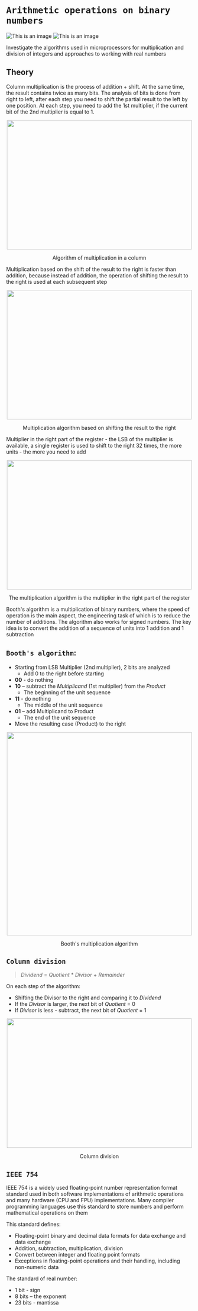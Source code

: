 # `Arithmetic operations on binary numbers`

![This is an image](https://img.shields.io/badge/Python-100%25-orange)
![This is an image](https://img.shields.io/badge/version-0.1-lightblue)

Investigate the algorithms used in microprocessors for multiplication and division of integers and approaches to working with real numbers

## Theory

Column multiplication is the process of addition + shift. At the same time, the result contains twice as many bits. The analysis of bits is done from right to left, after each step you need to shift the partial result to the left by one position. At each step, you need to add the 1st multiplier, if the current bit of the 2nd multiplier is equal to 1.


<p align="center" alt="alt text"><img src="https://hardzone.es/app/uploads-hardzone.es/2021/06/Multiplicacion-Division-ALU-multiplos-2.jpg" width="500" height="350" /></p>
<p align="center">Algorithm of multiplication in a column</p>

Multiplication based on the shift of the result to the right is faster than addition, because instead of addition, the operation of shifting the result to the right is used at each subsequent step

<p align="center" alt="alt text"><img src="https://user-images.githubusercontent.com/86187704/219133954-2b526295-b925-4001-8ec9-58c52ad4ef88.png" width="500" height="350" /></p>
<p align="center">Multiplication algorithm based on shifting the result to the right</p>

Multiplier in the right part of the register - the LSB of the multiplier is available, a single register is used to shift to the right 32 times, the more units - the more you need to add
<p align="center" alt="alt text"><img src="https://user-images.githubusercontent.com/86187704/219134758-d20b1623-0de9-414b-9234-028b705eb58b.png" width="500" height="350" /></p>
<p align="center">The multiplication algorithm is the multiplier in the right part of the register</p>

Booth's algorithm is a multiplication of binary numbers, where the speed of operation is the main aspect, the engineering task of which is to reduce the number of additions. The algorithm also works for signed numbers. The key idea is to convert the addition of a sequence of units into 1 addition and 1 subtraction

## `Booth's algorithm`:

* Starting from LSB Multiplier (2nd multiplier), 2 bits are analyzed
  - Add 0 to the right before starting
* **00** - do nothing
* **10** – subtract the *Multiplicand* (1st multiplier) from the *Product*
  - The beginning of the unit sequence
* **11** - do nothing
  - The middle of the unit sequence
* **01** – add Multiplicand to Product
  - The end of the unit sequence
* Move the resulting case (Product) to the right

<p align="center" alt="alt text"><img src="https://user-images.githubusercontent.com/86187704/219134252-461d359b-1806-4f0a-a1b2-13d23fd25d58.png" width="500" height="550" /></p>
<p align="center">Booth's multiplication algorithm</p>

## `Column division`

> *Dividend* = *Quotient* * *Divisor* + *Remainder*

On each step of the algorithm:
* Shifting the Divisor to the right and comparing it to *Dividend*
* If the *Divisor* is larger, the next bit of *Quotient* = 0
* If *Divisor* is less - subtract, the next bit of *Quotient* = 1

<p align="center" alt="alt text"><img src="https://user-images.githubusercontent.com/86187704/219138767-feaefc54-d6ac-4a6b-8bf2-8484c45f878e.png" width="500" height="350" /></p>
<p align="center">Column division</p>

## `IEEE 754`

IEEE 754 is a widely used floating-point number representation format standard used in both software implementations of arithmetic operations and many hardware (CPU and FPU) implementations. Many compiler programming languages use this standard to store numbers and perform mathematical operations on them

This standard defines:
* Floating-point binary and decimal data formats for data exchange and data exchange
* Addition, subtraction, multiplication, division
* Convert between integer and floating point formats
* Exceptions in floating-point operations and their handling, including non-numeric data

The standard of real number:
* 1 bit - sign
* 8 bits – the exponent
* 23 bits - mantissa
